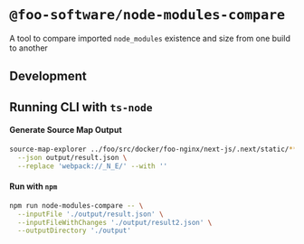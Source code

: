 # `@foo-software/node-modules-compare`

A tool to compare imported `node_modules` existence and size from one build to another

## Development

## Running CLI with `ts-node`

#### Generate Source Map Output

```bash
source-map-explorer ../foo/src/docker/foo-nginx/next-js/.next/static/**/*.js \
  --json output/result.json \
  --replace 'webpack://_N_E/' --with ''
```

#### Run with `npm`

```bash
npm run node-modules-compare -- \
  --inputFile './output/result.json' \
  --inputFileWithChanges './output/result2.json' \
  --outputDirectory './output'
```
